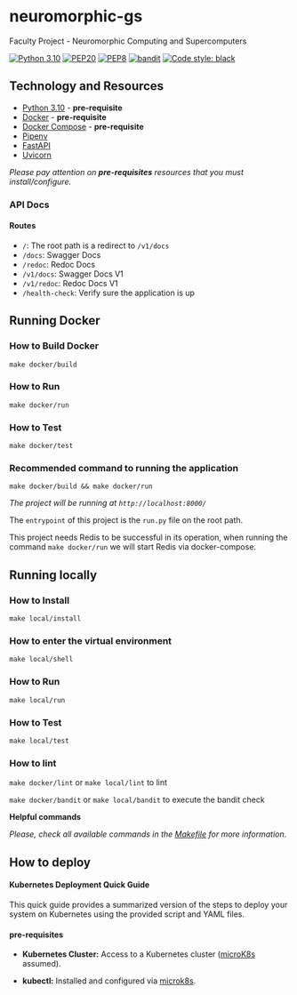 # neuromorphic-gs
Faculty Project - Neuromorphic Computing and Supercomputers

[![Python 3.10](https://img.shields.io/badge/python-3.10-blue.svg)](https://www.python.org/downloads/release/python-31010/)
[![PEP20](https://img.shields.io/badge/code%20style-pep20-red.svg)](https://www.python.org/dev/peps/pep-0020/)
[![PEP8](https://img.shields.io/badge/code%20style-pep8-orange.svg)](https://www.python.org/dev/peps/pep-0008/)
[![bandit](https://img.shields.io/badge/code%20style-bandit-green.svg)](https://github.com/PyCQA/bandit)
[![Code style: black](https://img.shields.io/badge/code%20style-black-000000.svg)](https://github.com/psf/black)

## Technology and Resources

- [Python 3.10](https://www.python.org/downloads/release/python-31010/) - **pre-requisite**
- [Docker](https://www.docker.com/get-started) - **pre-requisite**
- [Docker Compose](https://docs.docker.com/compose/) - **pre-requisite**
- [Pipenv](https://github.com/pypa/pipenv)
- [FastAPI](https://github.com/tiangolo/fastapi)
- [Uvicorn](https://github.com/encode/uvicorn)

_Please pay attention on **pre-requisites** resources that you must install/configure._

### API Docs

#### Routes

- `/`: The root path is a redirect to `/v1/docs`
- `/docs`: Swagger Docs
- `/redoc`: Redoc Docs
- `/v1/docs`: Swagger Docs V1
- `/v1/redoc`: Redoc Docs V1
- `/health-check`: Verify sure the application is up

## Running Docker

### How to Build Docker

```
make docker/build
```

### How to Run

```
make docker/run
```

### How to Test

```
make docker/test
```

### Recommended command to running the application

```
make docker/build && make docker/run
```

_The project will be running at `http://localhost:8000/`_

The `entrypoint` of this project is the `run.py` file on the root path.

This project needs Redis to be successful in its operation, when running the command `make docker/run` we will start Redis via docker-compose.

## Running locally
### How to Install

```
make local/install
```

### How to enter the virtual environment

```
make local/shell
```

### How to Run

```
make local/run
```

### How to Test
```
make local/test
```

### How to lint

`make docker/lint` or `make local/lint` to lint

`make docker/bandit` or `make local/bandit` to execute the bandit check

**Helpful commands**

_Please, check all available commands in the [Makefile](Makefile) for more information_.

## How to deploy

#### Kubernetes Deployment Quick Guide

This quick guide provides a summarized version of the steps to deploy your system on Kubernetes using the provided script and YAML files.

#### pre-requisites

- **Kubernetes Cluster:** Access to a Kubernetes cluster ([microK8s](https://microk8s.io/) assumed).

- **kubectl:** Installed and configured via [microk8s](https://microk8s.io/).